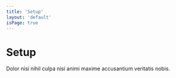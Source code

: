 ```yaml
---
title: 'Setup'
layout: 'default'
isPage: true
---
```


# Setup

Dolor nisi nihil culpa nisi animi maxime accusantium veritatis nobis.

